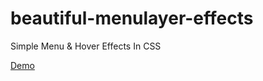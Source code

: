 # beautiful-menulayer-effects
Simple Menu &amp; Hover Effects In CSS

<a href="https://designdrastic.com/snippet/beautiful-menulayer-effects" target="_blnk">Demo</a>
